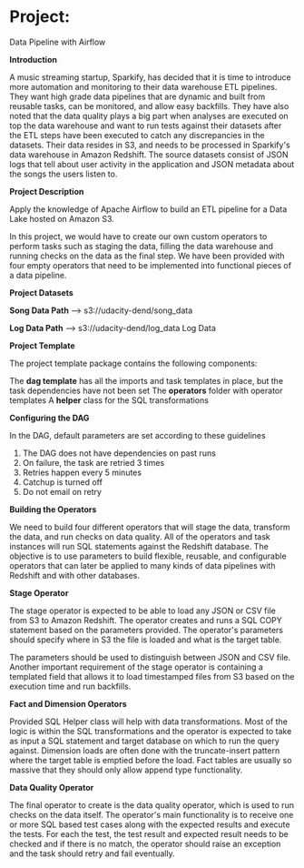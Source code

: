<h1>Project:</h1> Data Pipeline with Airflow

<b>Introduction</b>

A music streaming startup, Sparkify, has decided that it is time to introduce more automation and monitoring to their data warehouse ETL pipelines. They want high grade data pipelines that are dynamic and built from reusable tasks, can be monitored, and allow easy backfills. They have also noted that the data quality plays a big part when analyses are executed on top the data warehouse and want to run tests against their datasets after the ETL steps have been executed to catch any discrepancies in the datasets. Their data resides in S3, and needs to be processed in Sparkify's data warehouse in Amazon Redshift. The source datasets consist of JSON logs that tell about user activity in the application and JSON metadata about the songs the users listen to.

<b>Project Description</b>

Apply the knowledge of Apache Airflow to build an ETL pipeline for a Data Lake hosted on Amazon S3.

In this project, we would have to create our own custom operators to perform tasks such as staging the data, filling the data warehouse and running checks on the data as the final step. We have been provided with four empty operators that need to be implemented into functional pieces of a data pipeline.

<b>Project Datasets</b>

<b>Song Data Path</b> --> s3://udacity-dend/song_data

<b>Log Data Path</b> --> s3://udacity-dend/log_data Log Data

<b>Project Template</b>

The project template package contains the following components:

The <b>dag template</b> has all the imports and task templates in place, but the task dependencies have not been set
The <b>operators</b> folder with operator templates
A <b>helper</b> class for the SQL transformations

<b>Configuring the DAG</b>

In the DAG, default parameters are set according to these guidelines

1. The DAG does not have dependencies on past runs
2. On failure, the task are retried 3 times
3. Retries happen every 5 minutes
4. Catchup is turned off
5. Do not email on retry


<b>Building the Operators</b>

We need to build four different operators that will stage the data, transform the data, and run checks on data quality. All of the operators and task instances will run SQL statements against the Redshift database. The objective is to use parameters to build flexible, reusable, and configurable operators that can later be applied to many kinds of data pipelines with Redshift and with other databases.

<b>Stage Operator</b>

The stage operator is expected to be able to load any JSON or CSV file from S3 to Amazon Redshift. The operator creates and runs a SQL COPY statement based on the parameters provided. The operator's parameters should specify where in S3 the file is loaded and what is the target table.

The parameters should be used to distinguish between JSON and CSV file. Another important requirement of the stage operator is containing a templated field that allows it to load timestamped files from S3 based on the execution time and run backfills.

<b>Fact and Dimension Operators</b>

Provided SQL Helper class will help with data transformations. Most of the logic is within the SQL transformations and the operator is expected to take as input a SQL statement and target database on which to run the query against. Dimension loads are often done with the truncate-insert pattern where the target table is emptied before the load. Fact tables are usually so massive that they should only allow append type functionality.

<b>Data Quality Operator</b>

The final operator to create is the data quality operator, which is used to run checks on the data itself. The operator's main functionality is to receive one or more SQL based test cases along with the expected results and execute the tests. For each the test, the test result and expected result needs to be checked and if there is no match, the operator should raise an exception and the task should retry and fail eventually.
